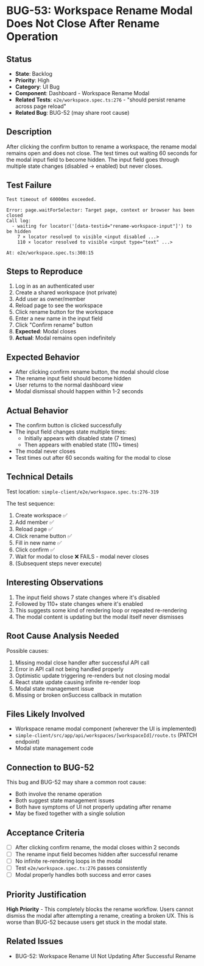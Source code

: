 # BUG-53: Workspace Rename Modal Does Not Close After Rename Operation

## Status
- **State**: Backlog
- **Priority**: High
- **Category**: UI Bug
- **Component**: Dashboard - Workspace Rename Modal
- **Related Tests**: `e2e/workspace.spec.ts:276` - "should persist rename across page reload"
- **Related Bug**: BUG-52 (may share root cause)

## Description
After clicking the confirm button to rename a workspace, the rename modal remains open and does not close. The test times out waiting 60 seconds for the modal input field to become hidden. The input field goes through multiple state changes (disabled → enabled) but never closes.

## Test Failure
```
Test timeout of 60000ms exceeded.

Error: page.waitForSelector: Target page, context or browser has been closed
Call log:
  - waiting for locator('[data-testid="rename-workspace-input"]') to be hidden
    7 × locator resolved to visible <input disabled ...>
    110 × locator resolved to visible <input type="text" ...>

At: e2e/workspace.spec.ts:308:15
```

## Steps to Reproduce
1. Log in as an authenticated user
2. Create a shared workspace (not private)
3. Add user as owner/member
4. Reload page to see the workspace
5. Click rename button for the workspace
6. Enter a new name in the input field
7. Click "Confirm rename" button
8. **Expected**: Modal closes
9. **Actual**: Modal remains open indefinitely

## Expected Behavior
- After clicking confirm rename button, the modal should close
- The rename input field should become hidden
- User returns to the normal dashboard view
- Modal dismissal should happen within 1-2 seconds

## Actual Behavior
- The confirm button is clicked successfully
- The input field changes state multiple times:
  - Initially appears with disabled state (7 times)
  - Then appears with enabled state (110+ times)
- The modal never closes
- Test times out after 60 seconds waiting for the modal to close

## Technical Details
Test location: `simple-client/e2e/workspace.spec.ts:276-319`

The test sequence:
1. Create workspace ✅
2. Add member ✅
3. Reload page ✅
4. Click rename button ✅
5. Fill in new name ✅
6. Click confirm ✅
7. Wait for modal to close ❌ FAILS - modal never closes
8. (Subsequent steps never execute)

## Interesting Observations
1. The input field shows 7 state changes where it's disabled
2. Followed by 110+ state changes where it's enabled
3. This suggests some kind of rendering loop or repeated re-rendering
4. The modal content is updating but the modal itself never dismisses

## Root Cause Analysis Needed
Possible causes:
1. Missing modal close handler after successful API call
2. Error in API call not being handled properly
3. Optimistic update triggering re-renders but not closing modal
4. React state update causing infinite re-render loop
5. Modal state management issue
6. Missing or broken onSuccess callback in mutation

## Files Likely Involved
- Workspace rename modal component (wherever the UI is implemented)
- `simple-client/src/app/api/workspaces/[workspaceId]/route.ts` (PATCH endpoint)
- Modal state management code

## Connection to BUG-52
This bug and BUG-52 may share a common root cause:
- Both involve the rename operation
- Both suggest state management issues
- Both have symptoms of UI not properly updating after rename
- May be fixed together with a single solution

## Acceptance Criteria
- [ ] After clicking confirm rename, the modal closes within 2 seconds
- [ ] The rename input field becomes hidden after successful rename
- [ ] No infinite re-rendering loops in the modal
- [ ] Test `e2e/workspace.spec.ts:276` passes consistently
- [ ] Modal properly handles both success and error cases

## Priority Justification
**High Priority** - This completely blocks the rename workflow. Users cannot dismiss the modal after attempting a rename, creating a broken UX. This is worse than BUG-52 because users get stuck in the modal state.

## Related Issues
- BUG-52: Workspace Rename UI Not Updating After Successful Rename
